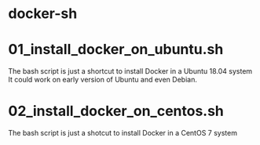 # docker-sh
# 01_install_docker_on_ubuntu.sh
The bash script is just a shortcut to install Docker in a Ubuntu 18.04 system
It could work on early version of Ubuntu and even Debian.
# 02_install_docker_on_centos.sh
The bash script is just a shotcut to install Docker in a CentOS 7 system
